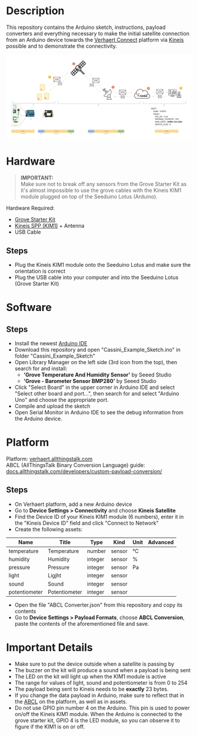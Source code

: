 # Description
This repository contains the Arduino sketch, instructions, payload converters and everything necessary to make the initial satellite connection from an Arduino device towards the [Verhaert Connect](https://verhaert.allthingstalk.com) platform via [Kineis](https://www.kineis.com) possible and to demonstrate the connectivity.  

![image_1](Extras/image_1.png)

# Hardware

> **IMPORTANT:**  
> Make sure not to break off any sensors from the Grove Starter Kit as it's almost impossible to use the grove cables with the Kineis KIM1 module plugged on top of the Seeduino Lotus (Arduino).

Hardware Required:
- [Grove Starter Kit](https://wiki.seeedstudio.com/Grove-Beginner-Kit-For-Arduino/)
- [Kineis SPP (KIM1)](https://www.kineis.com/en/space_priority_program/) + Antenna
- USB Cable

## Steps
- Plug the Kineis KIM1 module onto the Seeduino Lotus and make sure the orientation is correct
- Plug the USB cable into your computer and into the Seeduino Lotus (Grove Starter Kit)

# Software

## Steps
- Install the newest [Arduino IDE](https://www.arduino.cc/en/software)
- Download this repository and open "Cassini_Example_Sketch.ino" in folder "Cassini_Example_Sketch"
- Open Library Manager on the left side (3rd icon from the top), then search for and install:
    - **'Grove Temperature And Humidity Sensor'** by Seeed Studio
    - **'Grove - Barometer Sensor BMP280'** by Seeed Studio
- Click "Select Board" in the upper corner in Arduino IDE and select "Select other board and port...", then search for and select "Arduino Uno" and choose the appropriate port.
- Compile and upload the sketch
- Open Serial Monitor in Arduino IDE to see the debug information from the Arduino device.

# Platform
Platform: [verhaert.allthingstalk.com](https://verhaert.allthingstalk.com)  
ABCL (AllThingsTalk Binary Conversion Language) guide: [docs.allthingstalk.com/developers/custom-payload-conversion/](https://docs.allthingstalk.com/developers/custom-payload-conversion/)

## Steps
- On Verhaert platform, add a new Arduino device
- Go to **Device Settings > Connectivity** and choose **Kineis Satellite**
- Find the Device ID of your Kineis KIM1 module (6 numbers), enter it in the "Kineis Device ID" field and click "Connect to Network"
- Create the following assets:

| Name | Title | Type   | Kind   | Unit | Advanced |
|-------|-------|--------|--------|------|------|
| temperature | Temperature | number | sensor | °C | |
| humidity | Humidity | integer | sensor | % | |
| pressure | Pressure | integer | sensor | Pa | |
| light | Ligjht | integer | sensor | | |
| sound | Sound | integer | sensor | | |
| potentiometer | Potentiometer | integer | sensor | | |

- Open the file "ABCL Converter.json" from this repository and copy its contents
- Go to **Device Settings > Payload Formats**, choose **ABCL Conversion**, paste the contents of the aforementioned file and save.

# Important Details
- Make sure to put the device outside when a satellite is passing by
- The buzzer on the kit will produce a sound when a payload is being sent
- The LED on the kit will light up when the KIM1 module is active
- The range for values of light, sound and potentiometer is from 0 to 254
- The payload being sent to Kineis needs to be **exactly** 23 bytes.
- If you change the data payload in Arduino, make sure to reflect that in the [ABCL](https://docs.allthingstalk.com/developers/custom-payload-conversion/) on the platform, as well as in assets.
- Do not use GPIO pin number 4 on the Arduino. This pin is used to power on/off the Kineis KIM1 module. When the Arduino is connected to the grove starter kit, GPIO 4 is the LED module, so you can observe it to figure if the KIM1 is on or off.